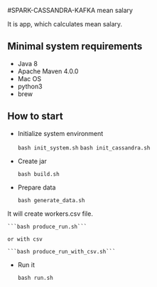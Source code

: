 #SPARK-CASSANDRA-KAFKA mean salary

It is app, which calculates mean salary. 

## Minimal system requirements
* Java 8
* Apache Maven 4.0.0
* Mac OS
* python3
* brew


## How to start

* Initialize system environment

    ```bash init_system.sh```
    ```bash init_cassandra.sh```


* Create jar

  ```bash build.sh```

* Prepare data

  ```bash generate_data.sh```
  
It will create workers.csv file. 

    ```bash produce_run.sh```
    
    or with csv
    
    ```bash produce_run_with_csv.sh```
  
* Run it

  ```bash run.sh```
 

